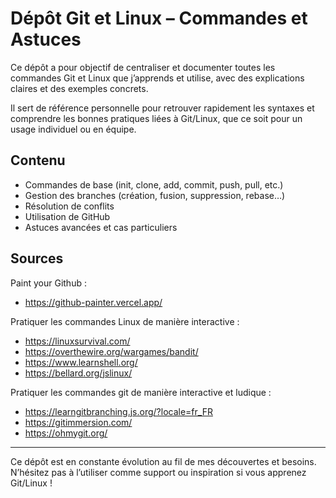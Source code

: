 # Dépôt Git et Linux – Commandes et Astuces

Ce dépôt a pour objectif de centraliser et documenter toutes les commandes Git et Linux que j’apprends et utilise, avec des explications claires et des exemples concrets.

Il sert de référence personnelle pour retrouver rapidement les syntaxes et comprendre les bonnes pratiques liées à Git/Linux, que ce soit pour un usage individuel ou en équipe.

## Contenu
- Commandes de base (init, clone, add, commit, push, pull, etc.)
- Gestion des branches (création, fusion, suppression, rebase…)
- Résolution de conflits
- Utilisation de GitHub
- Astuces avancées et cas particuliers


## Sources 


Paint your Github : 
* https://github-painter.vercel.app/

Pratiquer les commandes Linux de manière interactive :

* https://linuxsurvival.com/
* https://overthewire.org/wargames/bandit/
* https://www.learnshell.org/
* https://bellard.org/jslinux/


Pratiquer les commandes git de manière interactive et ludique :
* https://learngitbranching.js.org/?locale=fr_FR
* https://gitimmersion.com/
* https://ohmygit.org/



---

Ce dépôt est en constante évolution au fil de mes découvertes et besoins. N’hésitez pas à l’utiliser comme support ou inspiration si vous apprenez Git/Linux !
